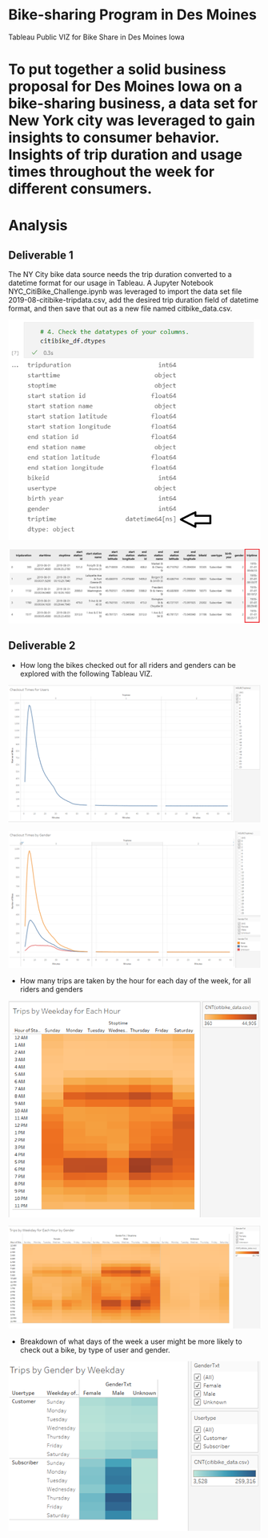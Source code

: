# Bike-sharing Program in Des Moines
Tableau Public VIZ for Bike Share in Des Moines Iowa
# To put together a solid business proposal for Des Moines Iowa on a bike-sharing business, a data set for New York city was leveraged to gain insights to consumer behavior.  Insights of trip duration and usage times throughout the week for different consumers.

# Analysis
## Deliverable 1 
The NY City bike data source needs the trip duration converted to a datetime format for our usage in Tableau.  A Jupyter Notebook NYC_CitiBike_Challenge.ipynb was leveraged to import the data set file 2019-08-citibike-tripdata.csv, add the desired trip duration field of datetime format, and then save that out as a new file named citbike_data.csv.

![alt text](https://github.com/jj2773/bikesharing/blob/main/deliverable1_tripduration_datetime.png)

![alt text](https://github.com/jj2773/bikesharing/blob/main/citibike_df_head_image.PNG)

## Deliverable 2
* How long the bikes checked out for all riders and genders can be explored with the following Tableau VIZ.

![alt text](https://github.com/jj2773/bikesharing/blob/main/deliv2_checkout_times_for_users.PNG)

![alt text](https://github.com/jj2773/bikesharing/blob/main/deliv2_checkout_times_for_users_gender.PNG)

* How many trips are taken by the hour for each day of the week, for all riders and genders

![alt text](https://github.com/jj2773/bikesharing/blob/main/deliv2_tripsbyweekday_byhr.PNG)

![alt text](https://github.com/jj2773/bikesharing/blob/main/deliv2_tripsbyweekday_byhr_bygender.PNG)

* Breakdown of what days of the week a user might be more likely to check out a bike, by type of user and gender.

![alt text](https://github.com/jj2773/bikesharing/blob/main/deliv2_tripsbygender_byweekday.PNG)